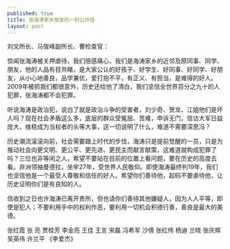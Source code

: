 ```yaml
---
published: true
title: 张海涛家乡朋友的一封公开信
layout: post
---
```

刘文所长、马俊峰副所长、曹检查官：     

惊闻张海涛被关押虐待，我们倍感痛心，我们是海涛家乡的近邻及原同事、同学、朋友，他的人品有目共睹，是大家公认的好孩子、好学生、好同事、好同学、好朋友，从小心地善良，品学兼优，爱打抱不平，有正义、有担当，是难得的好人。2009年被抓我们都很意外，历史还给他了清白，我们坚信全世界百分之九十的人犯罪，张海涛都不会犯罪。
          
听说海涛是政治犯，说白了就是政治斗争的受害者，刘少奇、贺龙、江姐他们是坏人吗？现在社会矛盾这么多，底层的群众受冤屈、苦难，申诉无门，信访大军日益庞大，维稳成为当权者的头等大事，这一切说明了什么，难道不需要深思冯？

历史潮流滚滚向前，社会需要跟上时代的步伐，海涛只是提前觉醒的一员，只是为推动社会向更文明、更公平、更先进、更民主而献言献策，这难道就构成犯罪了吗？三位也非等闲之人，希望不要站在目前的位置上看问题，要在历史的高度去看。非洲领袖曼德拉，坐牢27年，受世界人民敬仰。即使海涛最终判19年，我们也坚信他是一个最受人尊敬和信任的好人。希望你们善待他，起码不要虐待他，让历史证明你们是有良知的人。

信收到之日也许海涛已离开贵所，但也请你们善待其他嫌疑人，因为人人平等，即使是犯人；不要利用手中的权利作恶，要利用一切机会积德行善，善良是最大的美德。

张红霞  张   亮  贾桂芳  李金亮  王佳  王言  宋磊   冯希军  沙倩  张红伟   杨迪   兰晓   张庆辉  吴英伟  许兰平  《李爱杰》
